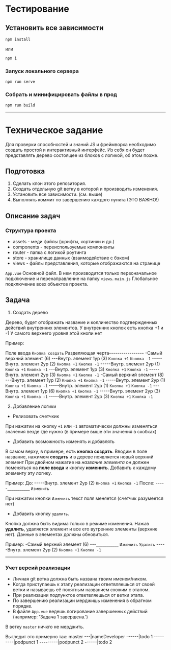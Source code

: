 # Тестирование

## Установить все зависимости
```
npm install
```
или 
```
npm i
```

### Запуск локального сервера
```
npm run serve
```

### Собрать и минифицировать файлы в прод
```
npm run build
```

---

# Техническое задание

Для проверки способностей и знаний JS и фреймворка необходимо создать простой и интерактивный интерфейс.
Из себя он будет представлять дерево состоящее из блоков с логикой, об этом позже.

## Подготовка
1. Сделать клон этого репозитория.
2. Создать отдельную git ветку в которой и производить изменения. 
3. Установить все зависимости. (см. выше)
4. Выполнять коммит по завершению каждого пункта (ЭТО ВАЖНО!)

## Описание задач

### Структура проекта

- assets - меди файлы (шрифты, кортинки и др.)
- components - переиспользуемые компоненты
- router - папка с логикой роутинга
- store - хранилище данных (взаимодействие с бэком)
- views - файлы представления, которые отображаются на странице

`App.vue` Основной файл. В нем производится только первоначальное подключение и перенаправление на папку `views`.
`main.js` Глобальное подключение всех объектов проекта.

## Задача
1. Создать дерево

Дерево, будет отображать название и колличество подтвержденных действий внутренних элементов.
У внутренних кнопок есть кнопка +1 и -1
У самого верхнего уровня этой кнопи нет

Пример:

Поле ввода `Кнопка создать`
Разделяющая черта-----------------
-Самый верхний элемент (6)
---Внутр. элемент 1ур (3) `Кнопка +1` `Кнопка -1`
-----Внутр. элемент 2ур (2) `Кнопка +1` `Кнопка -1`
-----Внутр. элемент 2ур (1) `Кнопка +1` `Кнопка -1`
---Внутр. элемент 1ур (3) `Кнопка +1` `Кнопка -1`
-----Внутр. элемент 2ур (3) `Кнопка +1` `Кнопка -1`
-Самый верхний элемент (8)
---Внутр. элемент 1ур (2) `Кнопка +1` `Кнопка -1`
-----Внутр. элемент 2ур (1) `Кнопка +1` `Кнопка -1`
-----Внутр. элемент 2ур (1) `Кнопка +1` `Кнопка -1`
---Внутр. элемент 1ур (6) `Кнопка +1` `Кнопка -1`
-----Внутр. элемент 2ур (3) `Кнопка +1` `Кнопка -1`
-----Внутр. элемент 2ур (3) `Кнопка +1` `Кнопка -1`

2. Добавление логики

- Релизовать счетчкик

При нажатии на кнопку `+1` или `-1` автоматически должны изменяться значения везде где нужно (в примере выше эти значения в скобках)

- Добавить возможность изменять и добавлять 

В самом верху, в примере, есть **кнопка создать**. Вводим в поле название, нажимем **создать** и в дереве появляется новый верхний элемент 
При двойном нажатие на *название элемента* он должен поменяться на **поле ввода** и кнопку **изменить**. Добавить к каждому элементу эту логику.

Пример:
До: 
-----Внутр. элемент 2ур (2) `Кнопка +1` `Кнопка -1`
После:
-----___________ `Изменить`

При нажатии кнопки `Изменить` текст поля меняется (счетчик разумеется нет)

- Добавить кнопку `удалить`.

Кнопка должна быть видима только в режиме изменения.
Нажав **удалить**, удаляется элемент и все его вутренние элементы (верхние нет). Данные в элементах должны обновиться.

Пример:
-Самый верхний элемент (6)
---___________ `Изменить` `Удалить`
-----Внутр. элемент 2ур (2) `Кнопка +1` `Кнопка -1`

---
### Учет версий реализации
- Личная git ветка должна быть названа твоим именем/ником.
- Когда приступаешь к этапу реализации ответвляешься от своей ветки и называешь её понятным названием схожим с этапом.
- При реализации подпунктов ответвляешься от ветки этапа.
- По завершению реализации мерджишь изменения в обратном порядке.
- В файле `App.vue` ведешь логирование завершенных действий (например: 'Задача 1 завершена.')

В ветку `master` ничкго не мерджить.

Выгледит это примерно так:
master
---|nameDeveloper
------|todo 1
---------|podpunct 1
---------|podpunct 2
------|todo 2